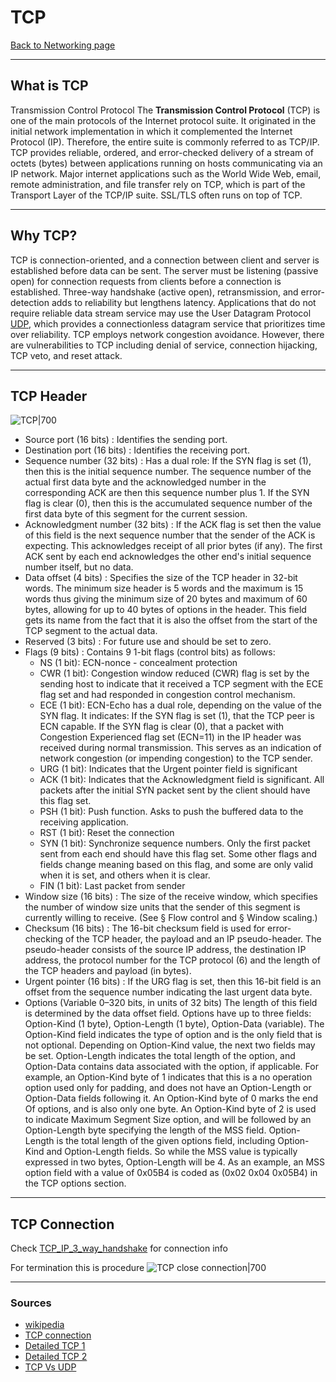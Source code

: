 # TCP
[Back to Networking page](./index.md)

---

## What is TCP
Transmission Control Protocol
The **Transmission Control Protocol** (TCP) is one of the main protocols of the Internet protocol suite. It originated in the initial network implementation in which it complemented the Internet Protocol (IP). Therefore, the entire suite is commonly referred to as TCP/IP. TCP provides reliable, ordered, and error-checked delivery of a stream of octets (bytes) between applications running on hosts communicating via an IP network. Major internet applications such as the World Wide Web, email, remote administration, and file transfer rely on TCP, which is part of the Transport Layer of the TCP/IP suite. SSL/TLS often runs on top of TCP.

---

## Why TCP?
TCP is connection-oriented, and a connection between client and server is established before data can be sent. The server must be listening (passive open) for connection requests from clients before a connection is established. Three-way handshake (active open), retransmission, and error-detection adds to reliability but lengthens latency. Applications that do not require reliable data stream service may use the User Datagram Protocol [UDP](UDP.md), which provides a connectionless datagram service that prioritizes time over reliability. TCP employs network congestion avoidance. However, there are vulnerabilities to TCP including denial of service, connection hijacking, TCP veto, and reset attack.

---

## TCP Header
![TCP|700](https://www.lifewire.com/thmb/OhU9Rn5-Myfpbzjyy98U8UMAMCs=/1235x695/smart/filters:no_upscale()/tcp-headers-f2c0881ea4c94e919794b7c0677ab90a.jpg)
- Source port (16 bits) : Identifies the sending port.
- Destination port (16 bits) : Identifies the receiving port.
- Sequence number (32 bits) : Has a dual role:
	If the SYN flag is set (1), then this is the initial sequence number. The sequence number of the actual first data byte and the acknowledged number in the corresponding ACK are then this sequence number plus 1.
	If the SYN flag is clear (0), then this is the accumulated sequence number of the first data byte of this segment for the current session.
- Acknowledgment number (32 bits) : If the ACK flag is set then the value of this field is the next sequence number that the sender of the ACK is expecting. This acknowledges receipt of all prior bytes (if any). The first ACK sent by each end acknowledges the other end's initial sequence number itself, but no data.
- Data offset (4 bits) : Specifies the size of the TCP header in 32-bit words. The minimum size header is 5 words and the maximum is 15 words thus giving the minimum size of 20 bytes and maximum of 60 bytes, allowing for up to 40 bytes of options in the header. This field gets its name from the fact that it is also the offset from the start of the TCP segment to the actual data.
- Reserved (3 bits) : For future use and should be set to zero.
- Flags (9 bits) : Contains 9 1-bit flags (control bits) as follows:
	- NS (1 bit): ECN-nonce - concealment protection
	- CWR (1 bit): Congestion window reduced (CWR) flag is set by the sending host 				   to indicate that it received a TCP segment with the ECE flag set and had 	         responded in congestion control mechanism.
	- ECE (1 bit): ECN-Echo has a dual role, depending on the value of the SYN flag. It indicates:
	  	If the SYN flag is set (1), that the TCP peer is ECN capable.
		If the SYN flag is clear (0), that a packet with Congestion Experienced flag set (ECN=11) in the IP header was received during normal transmission. This serves as an indication of network congestion (or impending congestion) to the TCP sender.
	- URG (1 bit): Indicates that the Urgent pointer field is significant
	- ACK (1 bit): Indicates that the Acknowledgment field is significant. All packets after the initial SYN packet sent by the client should have this flag set.
	- PSH (1 bit): Push function. Asks to push the buffered data to the receiving application.
	- RST (1 bit): Reset the connection
	- SYN (1 bit): Synchronize sequence numbers. Only the first packet sent from each end should have this flag set. Some other flags and fields change meaning based on this flag, and some are only valid when it is set, and others when it is clear.
	- FIN (1 bit): Last packet from sender
- Window size (16 bits) : The size of the receive window, which specifies the number of window size units that the sender of this segment is currently willing to receive. (See § Flow control and § Window scaling.)
- Checksum (16 bits) : The 16-bit checksum field is used for error-checking of the TCP header, the payload and an IP pseudo-header. The pseudo-header consists of the source IP address, the destination IP address, the protocol number for the TCP protocol (6) and the length of the TCP headers and payload (in bytes).
- Urgent pointer (16 bits) : If the URG flag is set, then this 16-bit field is an offset from the sequence number indicating the last urgent data byte.
- Options (Variable 0–320 bits, in units of 32 bits)
	The length of this field is determined by the data offset field. Options have up to three fields: Option-Kind (1 byte), Option-Length (1 byte), Option-Data (variable). The Option-Kind field indicates the type of option and is the only field that is not optional. Depending on Option-Kind value, the next two fields may be set. Option-Length indicates the total length of the option, and Option-Data contains data associated with the option, if applicable. For example, an Option-Kind byte of 1 indicates that this is a no operation option used only for padding, and does not have an Option-Length or Option-Data fields following it. An Option-Kind byte of 0 marks the end Of options, and is also only one byte. An Option-Kind byte of 2 is used to indicate Maximum Segment Size option, and will be followed by an Option-Length byte specifying the length of the MSS field. Option-Length is the total length of the given options field, including Option-Kind and Option-Length fields. So while the MSS value is typically expressed in two bytes, Option-Length will be 4. As an example, an MSS option field with a value of 0x05B4 is coded as (0x02 0x04 0x05B4) in the TCP options section.

---

## TCP Connection
Check [TCP_IP_3_way_handshake](TCP_IP_3_way_handshake.md) for connection info

For termination this is procedure
![TCP close connection|700](http://www.cablefree.net/support/radio/software/images/f/fc/Image2001.gif)

---

### Sources
- [wikipedia](https://en.wikipedia.org/wiki/Transmission_Control_Protocol)
- [TCP connection](https://youtu.be/zlIHLnOigmA)
- [Detailed TCP 1](https://youtu.be/c8aet11HNxg)
- [Detailed TCP 2](https://youtu.be/hsNuqtfxgRI)
- [TCP Vs UDP](https://youtu.be/cA9ZJdqzOoU)